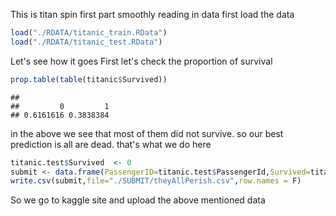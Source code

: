 This is titan spin first part smoothly reading in data
first load the data


```r
load("./RDATA/titanic_train.RData")
load("./RDATA/titanic_test.RData")
```

Let's see how it goes
First let's check the proportion of survival


```r
prop.table(table(titanic$Survived))
```

```
## 
##         0         1 
## 0.6161616 0.3838384
```

in the above we see that most of them did not survive. so our best prediction is  all are dead.
that's what we do here


```r
titanic.test$Survived  <- 0
submit <- data.frame(PassengerID=titanic.test$PassengerId,Survived=titanic.test$Survived)
write.csv(submit,file="./SUBMIT/theyAllPerish.csv",row.names = F)
```

So we go to kaggle site and upload the above mentioned data

